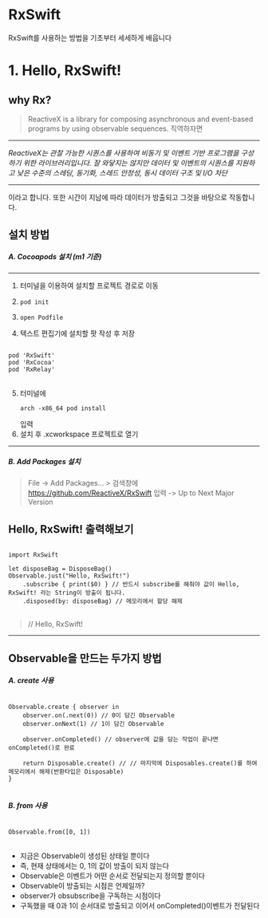 # RxSwift
RxSwift를 사용하는 방법을 기초부터 세세하게 배웁니다

# 1. Hello, RxSwift!

## why Rx?

> ReactiveX is a library for composing asynchronous and event-based programs by using observable sequences.
직역하자면 
***
_ReactiveX는 관찰 가능한 시퀀스를 사용하여 비동기 및 이벤트 기반 프로그램을 구성하기 위한 라이브러리입니다._
_잘 와닿지는 않지만 데이터 및 이벤트의 시퀀스를 지원하고 낮은 수준의 스레딩, 동기화, 스레드 안정성, 동시 데이터 구조 및 I/O 차단_
***
이라고 합니다.
또한 시간이 지남에 따라 데이터가 방출되고 그것을 바탕으로 작동합니다.

## 설치 방법

##### A. Cocoapods 설치 (m1 기준)
***
1. 터미널을 이용하여 설치할 프로젝트 경로로 이동
2. <pre><code>pod init</code></pre>
3. <pre><code>open Podfile</code></pre>
4. 텍스트 편집기에 설치할 팟 작성 후 저장
<pre>
<code>
pod 'RxSwift'
pod 'RxCocoa'
pod 'RxRelay'
</code>
</pre>
5. 터미널에 <pre><code>arch -x86_64 pod install</code></pre> 입력
6. 설치 후 .xcworkspace 프로젝트로 열기

***
##### B. Add Packages 설치
> File -> Add Packages... > 검색창에 https://github.com/ReactiveX/RxSwift 입력 -> Up to Next Major Version

## Hello, RxSwift! 출력해보기

<pre>
<code>
import RxSwift

let disposeBag = DisposeBag()
Observable.just("Hello, RxSwift!")
    .subscribe { print($0) } // 반드시 subscribe를 해줘야 값이 Hello, RxSwift! 라는 String이 방출이 됩니다.
    .disposed(by: disposeBag) // 메모리에서 할당 해제
</code>
</pre>
> // Hello, RxSwift!

***
## Observable을 만드는 두가지 방법

##### A. create 사용
<pre>
<code>
Observable<Int>.create { observer in
    observer.on(.next(0)) // 0이 담긴 Observable
    observer.onNext(1) // 1이 담긴 Observable
    
    observer.onCompleted() // observer에 값을 담는 작업이 끝나면 onCompleted()로 완료
    
    return Disposable.create() // // 마지막에 Disposables.create()를 하여 메모리에서 해제(반환타입은 Disposable)
}
</code>
</pre>

##### B. from 사용
<pre>
<code>
Observable<Int>.from([0, 1])
</code>
</pre>

* 지금은 Observable이 생성된 상태일 뿐이다   
* 즉, 현재 상태에서는 0, 1의 값이 방출이 되지 않는다   
* Observable은 이벤트가 어떤 순서로 전달되는지 정의할 뿐이다   
* Observable이 방출되는 시점은 언제일까?   
* observer가 obsubscribe을 구독하는 시점이다   
* 구독했을 때 0과 1이 순서대로 방출되고 이어서 onCompleted()이벤트가 전달된다   
